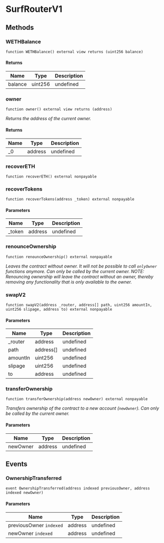 # SurfRouterV1









## Methods

### WETHBalance

```solidity
function WETHBalance() external view returns (uint256 balance)
```






#### Returns

| Name | Type | Description |
|---|---|---|
| balance | uint256 | undefined |

### owner

```solidity
function owner() external view returns (address)
```



*Returns the address of the current owner.*


#### Returns

| Name | Type | Description |
|---|---|---|
| _0 | address | undefined |

### recoverETH

```solidity
function recoverETH() external nonpayable
```






### recoverTokens

```solidity
function recoverTokens(address _token) external nonpayable
```





#### Parameters

| Name | Type | Description |
|---|---|---|
| _token | address | undefined |

### renounceOwnership

```solidity
function renounceOwnership() external nonpayable
```



*Leaves the contract without owner. It will not be possible to call `onlyOwner` functions anymore. Can only be called by the current owner. NOTE: Renouncing ownership will leave the contract without an owner, thereby removing any functionality that is only available to the owner.*


### swapV2

```solidity
function swapV2(address _router, address[] path, uint256 amountIn, uint256 slipage, address to) external nonpayable
```





#### Parameters

| Name | Type | Description |
|---|---|---|
| _router | address | undefined |
| path | address[] | undefined |
| amountIn | uint256 | undefined |
| slipage | uint256 | undefined |
| to | address | undefined |

### transferOwnership

```solidity
function transferOwnership(address newOwner) external nonpayable
```



*Transfers ownership of the contract to a new account (`newOwner`). Can only be called by the current owner.*

#### Parameters

| Name | Type | Description |
|---|---|---|
| newOwner | address | undefined |



## Events

### OwnershipTransferred

```solidity
event OwnershipTransferred(address indexed previousOwner, address indexed newOwner)
```





#### Parameters

| Name | Type | Description |
|---|---|---|
| previousOwner `indexed` | address | undefined |
| newOwner `indexed` | address | undefined |



